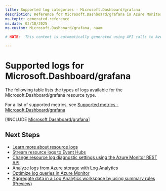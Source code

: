 ```yaml
---
title: Supported log categories - Microsoft.Dashboard/grafana
description: Reference for Microsoft.Dashboard/grafana in Azure Monitor Logs.
ms.topic: generated-reference
ms.date: 02/18/2025
ms.custom: Microsoft.Dashboard/grafana, naam

# NOTE:  This content is automatically generated using API calls to Azure. Any edits made on these files will be overwritten in the next run of the script. 

---
```





# Supported logs for Microsoft.Dashboard/grafana  
The following table lists the types of logs available for the Microsoft.Dashboard/grafana resource type.
  
  
  
For a list of supported metrics, see [Supported metrics - Microsoft.Dashboard/grafana](../supported-metrics/microsoft-dashboard-grafana-metrics.md)  
  

  
[!INCLUDE [Microsoft.Dashboard/grafana](~/reusable-content/ce-skilling/azure/includes/azure-monitor/reference/logs/microsoft-dashboard-grafana-logs-include.md)]  
  

## Next Steps

* [Learn more about resource logs](/azure/azure-monitor/essentials/platform-logs-overview)
* [Stream resource logs to Event Hubs](/azure/azure-monitor/essentials/resource-logs#send-to-azure-event-hubs)
* [Change resource log diagnostic settings using the Azure Monitor REST API](/rest/api/monitor/diagnosticsettings)
* [Analyze logs from Azure storage with Log Analytics](/azure/azure-monitor/essentials/resource-logs#send-to-log-analytics-workspace)
* [Optimize log queries in Azure Monitor](/azure/azure-monitor/logs/query-optimization)
* [Aggregate data in a Log Analytics workspace by using summary rules (Preview)](/azure/azure-monitor/logs/summary-rules)